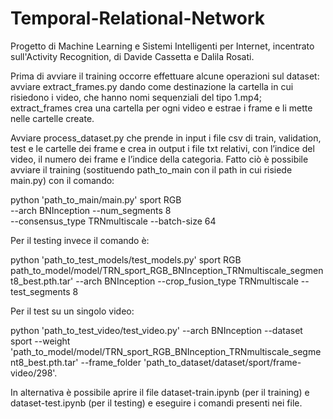 # Temporal-Relational-Network
Progetto di Machine Learning e Sistemi Intelligenti per Internet, incentrato sull'Activity Recognition, di Davide Cassetta e Dalila Rosati. 

Prima di avviare il training occorre effettuare alcune operazioni sul dataset: 
avviare extract_frames.py dando come destinazione la cartella in cui risiedono i video, che hanno nomi sequenziali del tipo 1.mp4; extract_frames crea una cartella per ogni video e estrae i frame e li mette nelle cartelle create.

Avviare process_dataset.py che prende in input i file csv di train, validation, test e le cartelle dei frame e crea in output i file txt relativi, con l’indice del video, il numero dei frame e l’indice della categoria.
Fatto ciò è possibile avviare il training (sostituendo path_to_main con il path in cui risiede main.py) con il comando: 

python 'path_to_main/main.py' sport RGB \
                     --arch BNInception --num_segments 8  \
                     --consensus_type TRNmultiscale  --batch-size 64


Per il testing invece il comando è:

python 'path_to_test_models/test_models.py' sport RGB \
path_to_model/model/TRN_sport_RGB_BNInception_TRNmultiscale_segment8_best.pth.tar'  --arch BNInception --crop_fusion_type TRNmultiscale --test_segments 8 

Per il test su un singolo video:

python 'path_to_test_video/test_video.py' --arch BNInception --dataset sport --weight 'path_to_model/model/TRN_sport_RGB_BNInception_TRNmultiscale_segment8_best.pth.tar' --frame_folder 'path_to_dataset/dataset/sport/frame-video/298'.

In alternativa è possibile aprire il file dataset-train.ipynb (per il training) e dataset-test.ipynb (per il testing) e eseguire i comandi presenti nei file.
